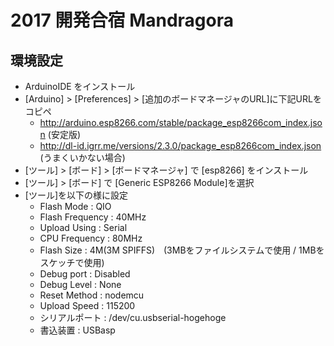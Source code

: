 # 2017 開発合宿 Mandragora

## 環境設定
* ArduinoIDE をインストール
* [Arduino] > [Preferences] > [追加のボードマネージャのURL]に下記URLをコピペ
  * http://arduino.esp8266.com/stable/package_esp8266com_index.json (安定版) 
  * http://dl-id.igrr.me/versions/2.3.0/package_esp8266com_index.json  (うまくいかない場合)
* [ツール] > [ボード] > [ボードマネージャ] で [esp8266] をインストール
* [ツール] > [ボード] で [Generic ESP8266 Module]を選択
* [ツール]を以下の様に設定
  * Flash Mode : QIO
  * Flash Frequency : 40MHz
  * Upload Using : Serial
  * CPU Frequency : 80MHz
  * Flash Size : 4M(3M SPIFFS)　(3MBをファイルシステムで使用 / 1MBをスケッチで使用)
  * Debug port : Disabled
  * Debug Level : None
  * Reset Method : nodemcu
  * Upload Speed : 115200
  * シリアルポート : /dev/cu.usbserial-hogehoge
  * 書込装置 : USBasp